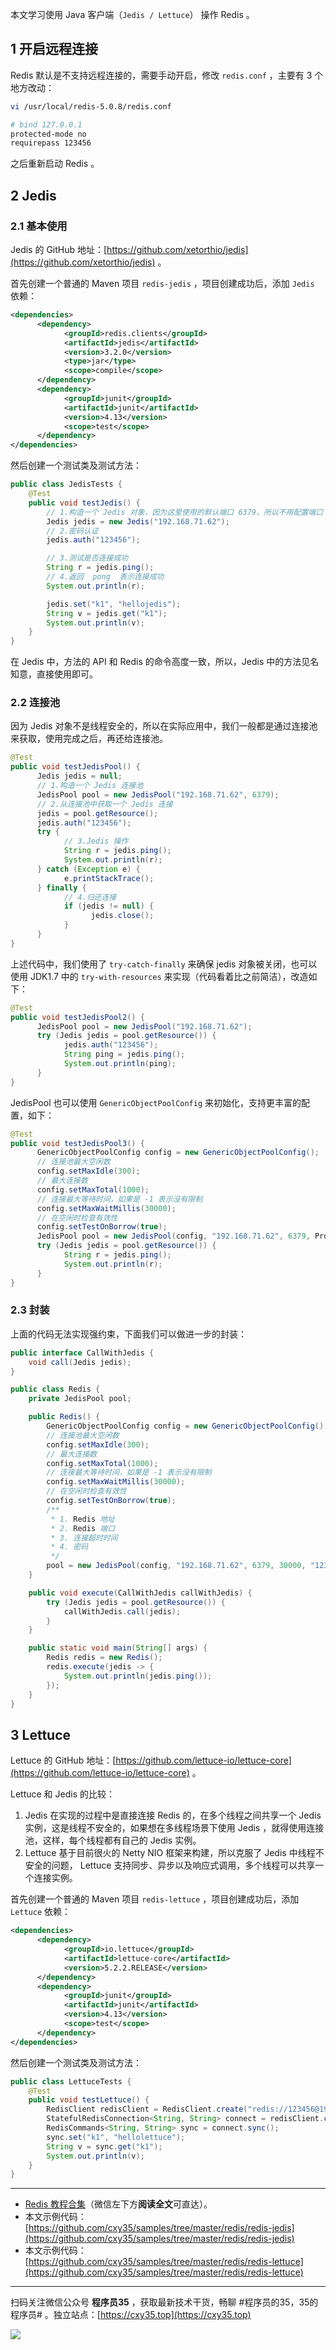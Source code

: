 本文学习使用 Java 客户端（`Jedis / Lettuce`） 操作 Redis 。
<!-- more -->

## 1 开启远程连接

Redis 默认是不支持远程连接的，需要手动开启，修改 `redis.conf` ，主要有 3 个地方改动：

```bash
vi /usr/local/redis-5.0.8/redis.conf

# bind 127.0.0.1
protected-mode no
requirepass 123456
```

之后重新启动 Redis 。

## 2 Jedis

### 2.1 基本使用

Jedis 的 GitHub 地址：[https://github.com/xetorthio/jedis](https://github.com/xetorthio/jedis) 。

首先创建一个普通的 Maven 项目 `redis-jedis` ，项目创建成功后，添加 `Jedis` 依赖： 

```xml
<dependencies>
      <dependency>
            <groupId>redis.clients</groupId>
            <artifactId>jedis</artifactId>
            <version>3.2.0</version>
            <type>jar</type>
            <scope>compile</scope>
      </dependency>
      <dependency>
            <groupId>junit</groupId>
            <artifactId>junit</artifactId>
            <version>4.13</version>
            <scope>test</scope>
      </dependency>
</dependencies>
```

然后创建一个测试类及测试方法：

```java
public class JedisTests {
    @Test
    public void testJedis() {
        // 1.构造一个 Jedis 对象，因为这里使用的默认端口 6379，所以不用配置端口
        Jedis jedis = new Jedis("192.168.71.62");
        // 2.密码认证
        jedis.auth("123456");

        // 3.测试是否连接成功
        String r = jedis.ping();
        // 4.返回  pong  表示连接成功
        System.out.println(r);

        jedis.set("k1", "hellojedis");
        String v = jedis.get("k1");
        System.out.println(v);
    }
}
```

在 Jedis 中，方法的 API 和 Redis 的命令高度一致，所以，Jedis 中的方法见名知意，直接使用即可。

### 2.2 连接池

因为 Jedis 对象不是线程安全的，所以在实际应用中，我们一般都是通过连接池来获取，使用完成之后，再还给连接池。

```java
@Test
public void testJedisPool() {
      Jedis jedis = null;
      // 1.构造一个 Jedis 连接池
      JedisPool pool = new JedisPool("192.168.71.62", 6379);
      // 2.从连接池中获取一个 Jedis 连接
      jedis = pool.getResource();
      jedis.auth("123456");
      try {
            // 3.Jedis 操作
            String r = jedis.ping();
            System.out.println(r);
      } catch (Exception e) {
            e.printStackTrace();
      } finally {
            // 4.归还连接
            if (jedis != null) {
                  jedis.close();
            }
      }
}
```

上述代码中，我们使用了 `try-catch-finally` 来确保 jedis 对象被关闭，也可以使用 JDK1.7 中的 `try-with-resources` 来实现（代码看着比之前简洁），改造如下：

```java
@Test
public void testJedisPool2() {
      JedisPool pool = new JedisPool("192.168.71.62");
      try (Jedis jedis = pool.getResource()) {
            jedis.auth("123456");
            String ping = jedis.ping();
            System.out.println(ping);
      }
}
```

JedisPool 也可以使用 `GenericObjectPoolConfig` 来初始化，支持更丰富的配置，如下：

```java
@Test
public void testJedisPool3() {
      GenericObjectPoolConfig config = new GenericObjectPoolConfig();
      // 连接池最大空闲数
      config.setMaxIdle(300);
      // 最大连接数
      config.setMaxTotal(1000);
      // 连接最大等待时间，如果是 -1 表示没有限制
      config.setMaxWaitMillis(30000);
      // 在空闲时检查有效性
      config.setTestOnBorrow(true);
      JedisPool pool = new JedisPool(config, "192.168.71.62", 6379, Protocol.DEFAULT_TIMEOUT, "123456");
      try (Jedis jedis = pool.getResource()) {
            String r = jedis.ping();
            System.out.println(r);
      }
}
```

### 2.3 封装

上面的代码无法实现强约束，下面我们可以做进一步的封装：

```java
public interface CallWithJedis {
    void call(Jedis jedis);
}
```

```java
public class Redis {
    private JedisPool pool;

    public Redis() {
        GenericObjectPoolConfig config = new GenericObjectPoolConfig();
        // 连接池最大空闲数
        config.setMaxIdle(300);
        // 最大连接数
        config.setMaxTotal(1000);
        // 连接最大等待时间，如果是 -1 表示没有限制
        config.setMaxWaitMillis(30000);
        // 在空闲时检查有效性
        config.setTestOnBorrow(true);
        /**
         * 1. Redis 地址
         * 2. Redis 端口
         * 3. 连接超时时间
         * 4. 密码
         */
        pool = new JedisPool(config, "192.168.71.62", 6379, 30000, "123456");
    }

    public void execute(CallWithJedis callWithJedis) {
        try (Jedis jedis = pool.getResource()) {
            callWithJedis.call(jedis);
        }
    }

    public static void main(String[] args) {
        Redis redis = new Redis();
        redis.execute(jedis -> {
            System.out.println(jedis.ping());
        });
    }
}
```

## 3 Lettuce

Lettuce 的 GitHub 地址：[https://github.com/lettuce-io/lettuce-core](https://github.com/lettuce-io/lettuce-core) 。

Lettuce 和 Jedis 的比较：

1. Jedis 在实现的过程中是直接连接 Redis 的，在多个线程之间共享一个 Jedis 实例，这是线程不安全的，如果想在多线程场景下使用 Jedis ，就得使用连接池，这样，每个线程都有自己的 Jedis 实例。
2. Lettuce 基于目前很火的 Netty NIO 框架来构建，所以克服了 Jedis 中线程不安全的问题， Lettuce 支持同步、异步以及响应式调用，多个线程可以共享一个连接实例。

首先创建一个普通的 Maven 项目 `redis-lettuce` ，项目创建成功后，添加 `Lettuce` 依赖： 

```xml
<dependencies>
      <dependency>
            <groupId>io.lettuce</groupId>
            <artifactId>lettuce-core</artifactId>
            <version>5.2.2.RELEASE</version>
      </dependency>
      <dependency>
            <groupId>junit</groupId>
            <artifactId>junit</artifactId>
            <version>4.13</version>
            <scope>test</scope>
      </dependency>
</dependencies>
```

然后创建一个测试类及测试方法：

```java
public class LettuceTests {
    @Test
    public void testLettuce() {
        RedisClient redisClient = RedisClient.create("redis://123456@192.168.71.62");
        StatefulRedisConnection<String, String> connect = redisClient.connect();
        RedisCommands<String, String> sync = connect.sync();
        sync.set("k1", "hellolettuce");
        String v = sync.get("k1");
        System.out.println(v);
    }
}
```

---

- [Redis 教程合集](https://mp.weixin.qq.com/s/iivXrj1cfTiPy89ueE_53Q)（微信左下方**阅读全文**可直达）。
- 本文示例代码：[https://github.com/cxy35/samples/tree/master/redis/redis-jedis](https://github.com/cxy35/samples/tree/master/redis/redis-jedis)
- 本文示例代码：[https://github.com/cxy35/samples/tree/master/redis/redis-lettuce](https://github.com/cxy35/samples/tree/master/redis/redis-lettuce)


---

扫码关注微信公众号 **程序员35** ，获取最新技术干货，畅聊 #程序员的35，35的程序员# 。独立站点：[https://cxy35.top](https://cxy35.top)

![](https://oscimg.oschina.net/oscnet/up-285838b9c516db5bb1ba760f292f2346078.JPEG)